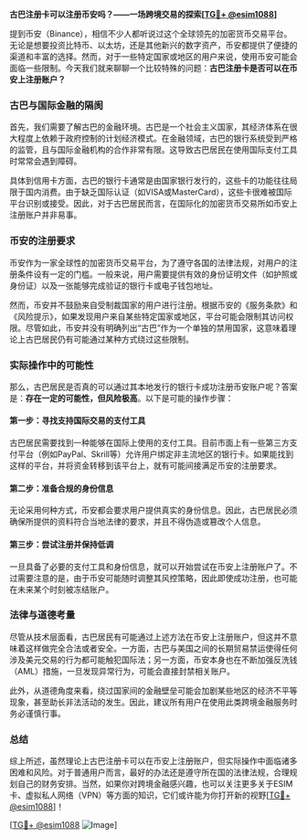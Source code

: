 **古巴注册卡可以注册币安吗？——一场跨境交易的探索[[TG💪+ @esim1088](https://t.me/s/esim1088)]**

提到币安（Binance），相信不少人都听说过这个全球领先的加密货币交易平台。无论是想要投资比特币、以太坊，还是其他新兴的数字资产，币安都提供了便捷的渠道和丰富的选择。然而，对于一些特定国家或地区的用户来说，使用币安可能会面临一些限制。今天我们就来聊聊一个比较特殊的问题：**古巴注册卡是否可以在币安上注册账户？**

### 古巴与国际金融的隔阂

首先，我们需要了解古巴的金融环境。古巴是一个社会主义国家，其经济体系在很大程度上依赖于政府控制的计划经济模式。在金融领域，古巴的银行系统受到严格的监管，且与国际金融机构的合作非常有限。这导致古巴居民在使用国际支付工具时常常会遇到障碍。

具体到信用卡方面，古巴的银行卡通常是由国家银行发行的，这些卡的功能往往局限于国内消费。由于缺乏国际认证（如VISA或MasterCard），这些卡很难被国际平台识别或接受。因此，对于古巴居民而言，在国际化的加密货币交易所如币安上注册账户并非易事。

### 币安的注册要求

币安作为一家全球性的加密货币交易平台，为了遵守各国的法律法规，对用户的注册条件设有一定的门槛。一般来说，用户需要提供有效的身份证明文件（如护照或身份证）以及一张能够完成验证的银行卡或电子钱包地址。

然而，币安并不鼓励来自受制裁国家的用户进行注册。根据币安的《服务条款》和《风险提示》，如果发现用户来自某些特定国家或地区，平台可能会限制其访问权限。尽管如此，币安并没有明确列出“古巴”作为一个单独的禁用国家，这意味着理论上古巴居民仍有可能通过某种方式绕过这些限制。

### 实际操作中的可能性

那么，古巴居民是否真的可以通过其本地发行的银行卡成功注册币安账户呢？答案是：**存在一定的可能性，但风险极高**。以下是可能的操作步骤：

#### 第一步：寻找支持国际交易的支付工具
古巴居民需要找到一种能够在国际上使用的支付工具。目前市面上有一些第三方支付平台（例如PayPal、Skrill等）允许用户绑定非主流地区的银行卡。如果能找到这样的平台，并将资金转移到该平台上，就有可能间接满足币安的注册要求。

#### 第二步：准备合规的身份信息
无论采用何种方式，币安都会要求用户提供真实的身份信息。因此，古巴居民必须确保所提供的资料符合当地法律的要求，并且不得伪造或篡改个人信息。

#### 第三步：尝试注册并保持低调
一旦具备了必要的支付工具和身份信息，就可以开始尝试在币安上注册账户了。不过需要注意的是，由于币安可能随时调整其风控策略，因此即使成功注册，也可能在未来某个时刻被冻结账户。

### 法律与道德考量

尽管从技术层面看，古巴居民有可能通过上述方法在币安上注册账户，但这并不意味着这样做完全合法或者安全。一方面，古巴与美国之间的长期贸易禁运使得任何涉及美元交易的行为都可能触犯国际法；另一方面，币安本身也在不断加强反洗钱（AML）措施，一旦发现异常行为，可能会直接封禁相关账户。

此外，从道德角度来看，绕过国家间的金融壁垒可能会加剧某些地区的经济不平等现象，甚至助长非法活动的发生。因此，建议所有用户在使用此类跨境金融服务时务必谨慎行事。

### 总结

综上所述，虽然理论上古巴注册卡可以在币安上注册账户，但实际操作中面临诸多困难和风险。对于普通用户而言，最好的办法还是遵守所在国的法律法规，合理规划自己的财务安排。当然，如果你对跨境金融感兴趣，也可以关注更多关于ESIM卡、虚拟私人网络（VPN）等方面的知识，它们或许能为你打开新的视野[[TG💪+ @esim1088](https://t.me/s/esim1088)]！

[[TG💪+ @esim1088](https://t.me/s/esim1088) ![Image](https://i.postimg.cc/4NQfJmqS/Snipaste-2025-05-13-00-14-12.png)]